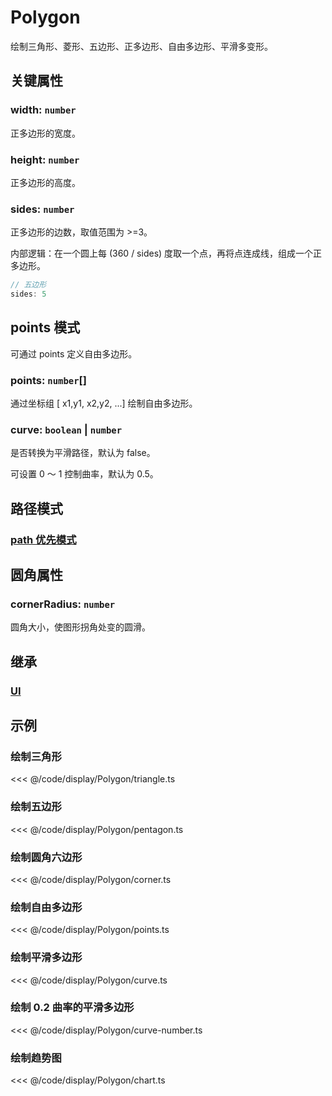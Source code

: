 <script setup>
import Case from '/component/Case.vue'
</script>

# Polygon

绘制三角形、菱形、五边形、正多边形、自由多边形、平滑多变形。

<case name="Polygon" editor=false></case>

## 关键属性

### width: `number`

正多边形的宽度。

### height: `number`

正多边形的高度。

### sides: `number`

正多边形的边数，取值范围为 >=3。

内部逻辑：在一个圆上每 (360 / sides) 度取一个点，再将点连成线，组成一个正多边形。

```ts
// 五边形
sides: 5
```

## points 模式

可通过 points 定义自由多边形。

### points: `number`[]

通过坐标组 [ x1,y1, x2,y2, ...] 绘制自由多边形。

### curve: `boolean` | `number`

是否转换为平滑路径，默认为 false。

可设置 0 ～ 1 控制曲率，默认为 0.5。

## 路径模式

### [path 优先模式](/reference/property/path.md)

## 圆角属性

### cornerRadius: `number`

圆角大小，使图形拐角处变的圆滑。

## 继承

### [UI](./UI.md)

<!-- ## API

### [Polygon](/api/classes/Polygon.md) -->

## 示例

<case name="Polygon" index=0 editor=false></case>

### 绘制三角形

<<< @/code/display/Polygon/triangle.ts

<case name="Polygon" index=1 editor=false></case>

### 绘制五边形

<<< @/code/display/Polygon/pentagon.ts

<case name="Polygon" index=2 editor=false></case>

### 绘制圆角六边形

<<< @/code/display/Polygon/corner.ts

<case name="Polygon" index=3 editor=false></case>

### 绘制自由多边形

<<< @/code/display/Polygon/points.ts

<case name="Polygon" index=4 editor=false></case>

### 绘制平滑多边形

<<< @/code/display/Polygon/curve.ts

<case name="Polygon" index=6 editor=false></case>

### 绘制 0.2 曲率的平滑多边形

<<< @/code/display/Polygon/curve-number.ts

<case name="Polygon" index=5 editor=false></case>

### 绘制趋势图

<<< @/code/display/Polygon/chart.ts
